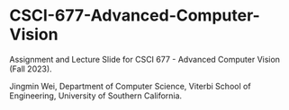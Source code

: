 # CSCI-677-Advanced-Computer-Vision

Assignment and Lecture Slide for CSCI 677 - Advanced Computer Vision (Fall 2023).

Jingmin Wei, Department of Computer Science, Viterbi School of Engineering, University of Southern California.
